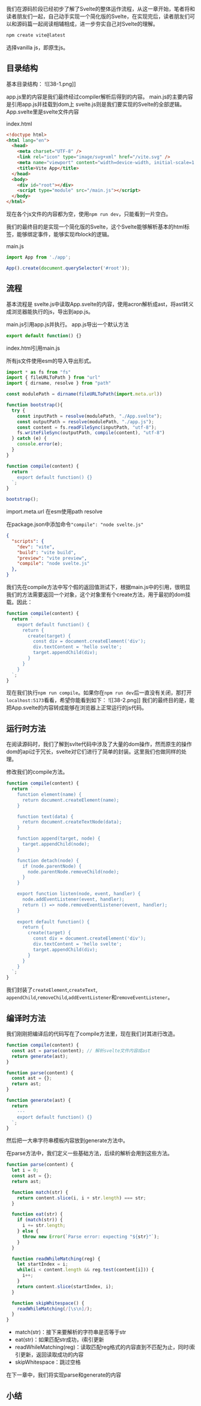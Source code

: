 我们在源码阶段已经初步了解了Svelte的整体运作流程，从这一章开始，笔者将和读者朋友们一起，自己动手实现一个简化版的Svelte，在实现完后，读者朋友们可以和源码篇一起阅读相辅相成，进一步夯实自己对Svelte的理解。

```bash
npm create vite@latest
```
选择vanilla js，即原生js。

## 目录结构
基本目录结构：
![[38-1.png]]

app.js里的内容是我们最终经过compiler解析后得到的内容。
main.js的主要内容是引用app.js并挂载到dom上
svelte.js则是我们要实现的Svelte的全部逻辑。
App.svelte里是svelte文件内容

index.html
```html
<!doctype html>
<html lang="en">
  <head>
    <meta charset="UTF-8" />
    <link rel="icon" type="image/svg+xml" href="/vite.svg" />
    <meta name="viewport" content="width=device-width, initial-scale=1.0" />
    <title>Vite App</title>
  </head>
  <body>
    <div id="root"></div>
    <script type="module" src="/main.js"></script>
  </body>
</html>
```

现在各个js文件的内容都为空，使用`npm run dev`，只能看到一片空白。

我们的最终目的是实现一个简化版的Svelte，这个Svelte能够解析基本的html标签，能够绑定事件，能够实现ifblock的逻辑。

main.js
```javascript
import App from './app';

App().create(document.querySelector('#root'));
```

## 流程
基本流程是
svelte.js中读取App.svelte的内容，使用acron解析成ast，将ast转义成浏览器能执行的js，导出到app.js。

main.js引用app.js并执行。
app.js导出一个默认方法
```javascript
export default function() {}
```
index.html引用main.js

所有js文件使用esm的导入导出形式。

```javascript
import * as fs from "fs"
import { fileURLToPath } from "url"
import { dirname, resolve } from "path"

const modulePath = dirname(fileURLToPath(import.meta.url))

function bootstrap(){
  try {
    const inputPath = resolve(modulePath, "./App.svelte");
    const outputPath = resolve(modulePath, "./app.js");
    const content = fs.readFileSync(inputPath, "utf-8");
    fs.writeFileSync(outputPath, compile(content), "utf-8")
  } catch (e) {
    console.error(e);
  }
}

function compile(content) {
  return `
    export default function() {}
  `;
}

bootstrap();
```

import.meta.url   在esm使用path resolve


在package.json中添加命令`"compile": "node svelte.js"`
```json
{
  "scripts": {
    "dev": "vite",
    "build": "vite build",
    "preview": "vite preview",
    "compile": "node svelte.js"
  },
}
```

我们先在compile方法中写个假的返回值测试下，根据main.js中的引用，很明显我们的方法需要返回一个对象，这个对象里有个create方法，用于最初的dom挂载。因此：
```javascript
function compile(content) {
  return `
    export default function() {
      return {
        create(target) {
          const div = document.createElement('div');
          div.textContent = 'hello svelte';
          target.appendChild(div);
        }
      }
    }
  `;
}
```

现在我们执行`npm run compile`。如果你在`npm run dev`后一直没有关闭，那打开`localhost:5173`看看，希望你能看到如下：
![[38-2.png]]
我们的最终目的是，能把App.svelte的内容转成能够在浏览器上正常运行的js代码。

## 运行时方法

在阅读源码时，我们了解到svlte代码中涉及了大量的dom操作，然而原生的操作dom的api过于冗长，svelte对它们进行了简单的封装。这里我们也做同样的处理。

修改我们的compile方法。
```javascript
function compile(content) {
  return `
    function element(name) {
      return document.createElement(name);
    }

    function text(data) {
      return document.createTextNode(data);
    }

    function append(target, node) {
      target.appendChild(node);
    }

    function detach(node) {
      if (node.parentNode) {
        node.parentNode.removeChild(node);
      }
    }

    export function listen(node, event, handler) {
      node.addEventListener(event, handler);
      return () => node.removeEventListener(event, handler);
    }
    
    export default function() {
      return {
        create(target) {
          const div = document.createElement('div');
          div.textContent = 'hello svelte';
          target.appendChild(div);
        }
      }
    }
  `;
}
```
我们封装了`createElement`,`createText`, `appendChild`,`removeChild`,`addEventListener`和`removeEventListener`。

## 编译时方法

我们刚刚把编译后的代码写在了compile方法里，现在我们对其进行改造。

```javascript
function compile(content) {
  const ast = parse(content); // 解析svelte文件内容成ast
  return generate(ast);
}

function parse(content) {
  const ast = {};
  return ast;
}

function generate(ast) {
  return `
    ···
    export default function() {}
  `;
}
```

然后把一大串字符串模板内容放到generate方法中。

在parse方法中，我们定义一些基础方法，后续的解析会用到这些方法。

```javascript
function parse(content) {
  let i = 0;
  const ast = {};
  return ast;

  function match(str) {
    return content.slice(i, i + str.length) === str;
  }

  function eat(str) {
    if (match(str)) {
      i += str.length;
    } else {
      throw new Error(`Parse error: expecting "${str}"`);
    }
  }

  function readWhileMatching(reg) {
    let startIndex = i;
    while(i < content.length && reg.test(content[i])) {
      i++;
    }
    return content.slice(startIndex, i);
  }

  function skipWhitespace() {
    readWhileMatching(/[\s\n]/);
  }
}
```

* match(str)：接下来要解析的字符串是否等于str
* eat(str)：如果匹配str成功，i索引更新
* readWhileMatching(reg)：读取匹配reg格式的内容直到不匹配为止，同时i索引更新，返回读取成功的内容
* skipWhitespace：跳过空格

在下一章中，我们将实现parse和generate的内容

## 小结
